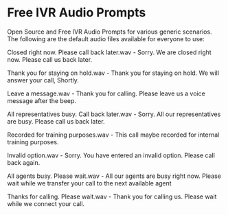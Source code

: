 Free IVR Audio Prompts
=====================

Open Source and Free IVR Audio Prompts for various generic scenarios. The following are the default audio files available for everyone to use: 


Closed right now. Please call back later.wav - Sorry. We are closed right now. Please call us back later. 

Thank you for staying on hold.wav -	Thank you for staying on hold. We will answer your call, Shortly. 

Leave a message.wav -	Thank you for calling. Please leave us a voice message after the beep. 

All representatives busy. Call back later.wav -	Sorry. All our representatives are busy. Please call us back later. 

Recorded for training purposes.wav - This call maybe recorded for internal training purposes. 

Invalid option.wav - Sorry. You have entered an invalid option. Please call back again. 

All agents busy. Please wait.wav - All our agents are busy right now. Please wait while we transfer your call to the next available agent

Thanks for calling. Please wait.wav - Thank you for calling us. Please wait while we connect your call. 

